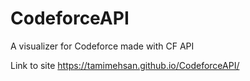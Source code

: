 # CodeforceAPI
A visualizer for Codeforce made with CF API

Link to site https://tamimehsan.github.io/CodeforceAPI/
